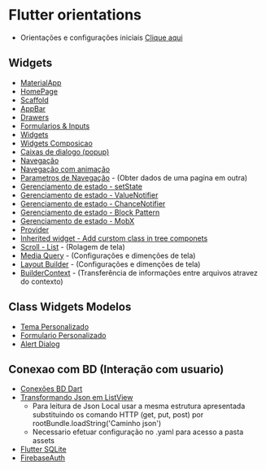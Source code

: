 # Flutter orientations

- Orientações e configurações iniciais [Clique aqui](Fundamentos.md)

## Widgets

- [MaterialApp](./Principais//MateralApp.md)
- [HomePage](./Principais/HomePage.md)
- [Scaffold](./Principais/Scaffold.md)
- [AppBar](./Principais/AppBar.md)
- [Drawers](./Widgets/Drawers.md)
- [Formularios & Inputs](./Widgets/Forms.md)
- [Widgets](./Widgets/WidgetGeral.md)
- [Widgets Composicao](./Widgets/WidgetsTree.md)
- [Caixas de dialogo (popup)](./Widgets/Dialogs.md)
- [Navegação](./Principais/Navegacao.md)
- [Navegação com animação](./Principais/Nav_Animation.md)
- [Parametros de Navegação](./Principais/Parametros_Navegacao.md) - (Obter dados de uma pagina em outra)
- [Gerenciamento de estado - setState](./Principais/Gerenciamento_estado_setState.md)
- [Gerenciamento de estado - ValueNotifier](./Principais/Gerenciamento_estado_ValueNotifier.md)
- [Gerenciamento de estado - ChanceNotifier](./Principais/Gerenciamento_estado_ChanceNotifier.md)
- [Gerenciamento de estado - Block Pattern](./Principais/Gerenciamento_estado_BlockPatternPage.md)
- [Gerenciamento de estado - MobX](./Principais/MobX.md)
- [Provider](./Principais/Provider_Modelo.md)
- [Inherited widget - Add curstom class in tree componets](./Principais/Inherited_widget.md)
- [Scroll - List](./Widgets/Scroll_List.md) - (Rolagem de tela)
- [Media Query](./Principais/MediaQuery.md) - (Configurações e dimenções de tela)
- [Layout Builder](./Principais/Layout_Builder.md) - (Configurações e dimenções de tela)
- [BuilderContext](./Principais/BuildeContext.md) - (Transferência de informações entre arquivos atravez do contexto)

## Class Widgets Modelos

- [Tema Personalizado](./Widgets/Theme.md)
- [Formulario Personalizado](./Widgets/ListField.md)
- [Alert Dialog](./Widgets/AlertDialog.md)

## Conexao com BD (Interação com usuario)

- [Conexões BD Dart](../Dependencias/Dependencias.md#conexão-com-bd)
- [Transformando Json em ListView](./Principais/JsonToList.md)
  - Para leitura de Json Local usar a mesma estrutura apresentada substituindo os comando HTTP (get, put, post) por rootBundle.loadString('Caminho json')
  - Necessario efetuar configuração no .yaml para acesso a pasta assets
- [Flutter SQLite](../Dependencias/Rest-RestFull/SQLite/SQLite.md)
- [FirebaseAuth](../Dependencias/Rest-RestFull/FireBase/Autenticacao/FireBase.md)
